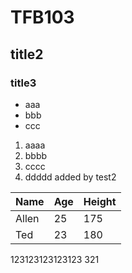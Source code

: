 # TFB103
## title2
### title3
- aaa
- bbb
- ccc
1. aaaa
2. bbbb
3. cccc
4. ddddd added by test2

Name|Age|Height
----|---|----
Allen|25|175
Ted|23|180
123123123123123
321
